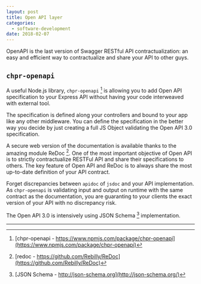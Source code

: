 ```yaml
---
layout: post
title: Open API layer
categories:
  - software-development
date: 2018-02-07
---
```


OpenAPI is the last version of Swagger RESTful API contractualization: an easy and efficient way to contractualize and share your API to other guys.

## `chpr-openapi`

A useful Node.js library, `chpr-openapi` [^1] is allowing you to add Open API specification to your Express API without having your code interweaved with external tool.

The specification is defined along your controllers and bound to your app like any other middleware. You can define the specification in the better way you decide by just creating a full JS Object validating the Open API 3.0 specification.

A secure web version of the documentation is available thanks to the amazing module ReDoc [^2]. One of the most important objective of Open API is to strictly contractualize RESTFul API and share their specifications to others. The key feature of Open API and ReDoc is to always share the most up-to-date definition of your API contract.

Forget discrepancies between `apidoc` of `jsdoc` and your API implementation. As `chpr-openapi` is validating input and output on runtime with the same contract as the documentation, you are guaranting to your clients the exact version of your API with no discrepancy risk.

The Open API 3.0 is intensively using JSON Schema [^3] implementation.

--------------------------------------

[^1]: [chpr-openapi - https://www.npmjs.com/package/chpr-openapi](https://www.npmjs.com/package/chpr-openapi)

[^2]: [redoc - https://github.com/Rebilly/ReDoc](https://github.com/Rebilly/ReDoc)

[^3]: [JSON Schema - http://json-schema.org](http://json-schema.org/)
<!--stackedit_data:
eyJoaXN0b3J5IjpbLTYyMTQ4OTMzXX0=
-->